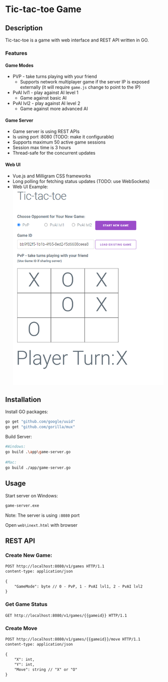 


# Tic-tac-toe Game

## Description
Tic-tac-toe is a game with web interface and REST API written in GO.

### Features

#### Game Modes
* PVP - take turns playing with your friend
    * Supports network multiplayer game if the server IP is exposed externally (it will require `game.js` change to point to the IP)
* PvAI lvl1 - play against AI level 1
    * Game against basic AI
* PvAI lvl2 - play against AI level 2
    * Game against more advanced AI

#### Game Server
* Game server is using REST APIs
* Is using port :8080 (TODO: make it configurable)
* Supports maximum 50 active game sessions
* Session max time is 3 hours 
* Thread-safe for the concurrent updates


#### Web UI
* Vue.js and Milligram CSS frameworks
* Long polling for fetching status updates (TODO: use WebSockets)
* Web UI Example:  
    ![Web UI example](ui-example.png)

## Installation

Install GO packages:
```bash
go get "github.com/google/uuid"
go get "github.com/gorilla/mux"
```

Build Server:
```bash
#Windows:
go build .\app\game-server.go

#Mac:
go build ./app/game-server.go
```

## Usage

Start server on Windows:
```bash
game-server.exe
```
Note: The server is using `:8080` port

Open `web\inext.html` with browser

 
## REST API

### Create New Game:
```
POST http://localhost:8080/v1/games HTTP/1.1
content-type: application/json

{
    "GameMode": byte // 0 - PvP, 1 - PvAI lvl1, 2 - PvAI lvl2
}
```

### Get Game Status
```
GET http://localhost:8080/v1/games/{{gameid}} HTTP/1.1
```

### Create Move
```
POST http://localhost:8080/v1/games/{{gameid}}/move HTTP/1.1
content-type: application/json

{
    "X": int,
    "Y": int,
    "Move": string // "X" or "O"
}
```